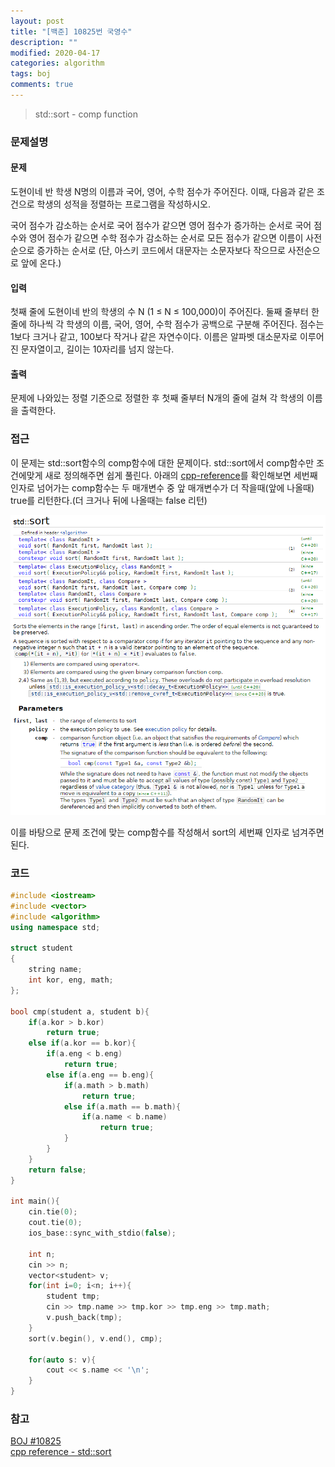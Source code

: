 ```yaml
---
layout: post
title: "[백준] 10825번 국영수"
description: ""
modified: 2020-04-17
categories: algorithm
tags: boj
comments: true
---
```


> std::sort - comp function

### 문제설명

#### 문제
도현이네 반 학생 N명의 이름과 국어, 영어, 수학 점수가 주어진다. 이때, 다음과 같은 조건으로 학생의 성적을 정렬하는 프로그램을 작성하시오.

국어 점수가 감소하는 순서로
국어 점수가 같으면 영어 점수가 증가하는 순서로
국어 점수와 영어 점수가 같으면 수학 점수가 감소하는 순서로
모든 점수가 같으면 이름이 사전 순으로 증가하는 순서로 (단, 아스키 코드에서 대문자는 소문자보다 작으므로 사전순으로 앞에 온다.)
#### 입력
첫째 줄에 도현이네 반의 학생의 수 N (1 ≤ N ≤ 100,000)이 주어진다. 둘째 줄부터 한 줄에 하나씩 각 학생의 이름, 국어, 영어, 수학 점수가 공백으로 구분해 주어진다. 점수는 1보다 크거나 같고, 100보다 작거나 같은 자연수이다. 이름은 알파벳 대소문자로 이루어진 문자열이고, 길이는 10자리를 넘지 않는다.

#### 출력
문제에 나와있는 정렬 기준으로 정렬한 후 첫째 줄부터 N개의 줄에 걸쳐 각 학생의 이름을 출력한다.

### 접근
이 문제는 std::sort함수의 comp함수에 대한 문제이다. std::sort에서 comp함수만 조건에맞게 새로 정의해주면 쉽게 풀린다. 아래의 [cpp-reference](https://en.cppreference.com/w/cpp/algorithm/sort)를 확인해보면 세번째 인자로 넘어가는 comp함수는 두 매개변수 중 앞 매개변수가 더 작을때(앞에 나올때) true를 리턴한다.(더 크거나 뒤에 나올때는 false 리턴)

![/assets/img/cpp_reference_std_sort.PNG](/assets/img/cpp_reference_std_sort.PNG)

이를 바탕으로 문제 조건에 맞는 comp함수를 작성해서 sort의 세번째 인자로 넘겨주면 된다.



### 코드
```cpp
#include <iostream>
#include <vector>
#include <algorithm>
using namespace std;

struct student
{   
    string name;
    int kor, eng, math;
};

bool cmp(student a, student b){
    if(a.kor > b.kor)
        return true;
    else if(a.kor == b.kor){
        if(a.eng < b.eng)
            return true;
        else if(a.eng == b.eng){
            if(a.math > b.math)
                return true;
            else if(a.math == b.math){
                if(a.name < b.name)
                    return true;
            }
        }
    }
    return false;
}

int main(){
    cin.tie(0);
    cout.tie(0);
    ios_base::sync_with_stdio(false);

    int n;
    cin >> n;
    vector<student> v;
    for(int i=0; i<n; i++){
        student tmp;
        cin >> tmp.name >> tmp.kor >> tmp.eng >> tmp.math;
        v.push_back(tmp);
    }
    sort(v.begin(), v.end(), cmp);

    for(auto s: v){
        cout << s.name << '\n';
    }
}
```

### 참고
[BOJ #10825](https://www.acmicpc.net/problem/10825)  
[cpp reference - std::sort](https://en.cppreference.com/w/cpp/algorithm/sort)